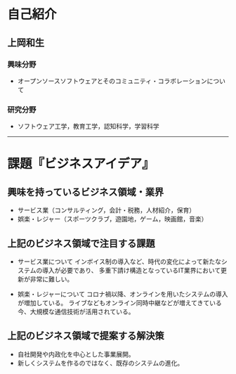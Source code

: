 # 自己紹介

## 上岡和生

### 興味分野

- オープンソースソフトウェアとそのコミュニティ・コラボレーションについて

### 研究分野

- ソフトウェア工学，教育工学，認知科学，学習科学

* * *

# 課題『ビジネスアイデア』

## 興味を持っているビジネス領域・業界
- サービス業（コンサルティング，会計・税務，人材紹介，保育）
- 娯楽・レジャー（スポーツクラブ，遊園地，ゲーム，映画館，音楽）

## 上記のビジネス領域で注目する課題
- サービス業について
インボイス制の導入など、時代の変化によって新たなシステムの導入が必要であり、
多重下請け構造となっているIT業界において更新が非常に難しい。

- 娯楽・レジャーについて
コロナ禍以降、オンラインを用いたシステムの導入が増加している。
ライブなどもオンライン同時中継などが増えてきている今、大規模な通信技術が活用されている。

## 上記のビジネス領域で提案する解決策
- 自社開発や内政化を中心とした事業展開。
- 新しくシステムを作るのではなく、既存のシステムの進化。

